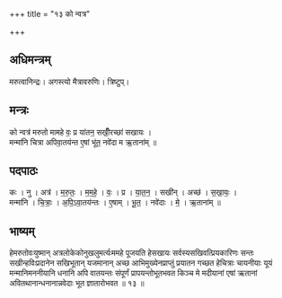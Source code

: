 +++
title = "१३ को न्वत्र"

+++
## अधिमन्त्रम्
मरुत्वानिन्द्रः। अगस्त्यो मैत्रावरुणिः। त्रिष्टुप्।

## मन्त्रः
को न्वत्र॑ मरुतो मामहे वः॒ प्र या॑तन॒ सखीँ॒रच्छा॑ सखायः ।  
मन्मा॑नि चित्रा अपिवा॒तय॑न्त ए॒षां भू॑त॒ नवे॑दा म ऋ॒ताना॑म् ॥

## पदपाठः
कः । नु । अत्र॑ । म॒रु॒तः॒ । म॒म॒हे॒ । वः॒ । प्र । या॒त॒न॒ । सखी॑न् । अच्छ॑ । स॒खा॒यः॒ ।  
मन्मा॑नि । चि॒त्राः॒ । अ॒पि॒ऽवा॒तय॑न्तः । ए॒षाम् । भू॒त॒ । नवे॑दाः । मे॒ । ऋ॒ताना॑म् ॥

## भाष्यम्
हेमरुतोवःयुष्मान् अत्रलोकेकोनुखलुमर्त्यःममहे पूजयति हेसखायः सर्वस्यसखिवत्प्रियकारिणः सन्तः सखीन्हविःप्रदानेन सखिभूतान् यजमानान् अच्छ आभिमुख्येनप्राप्तुं प्रयातन गच्छत हेचित्राः चायनीयाः यूयं मन्मानिमननीयानि धनानि अपि वातयन्तः संपूर्णं प्रापयन्तोभूतभवत किञ्च मे मदीयानां एषां ऋतानां अवितथानान्धनानान्नवेदाः भूत ज्ञातारोभवत ॥ १३ ॥